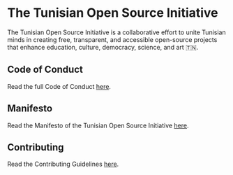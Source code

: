 # The Tunisian Open Source Initiative

The Tunisian Open Source Initiative is a collaborative effort to unite Tunisian minds in creating free, transparent, and accessible open-source projects that enhance education, culture, democracy, science, and art 🇹🇳.

## Code of Conduct
Read the full Code of Conduct [here](CODE_OF_CONDUCT.md).

## Manifesto 
Read the Manifesto of the Tunisian Open Source Initiative [here](src/content/manifesto/_index.md).

## Contributing
Read the Contributing Guidelines [here](CONTRIBUTING.md).